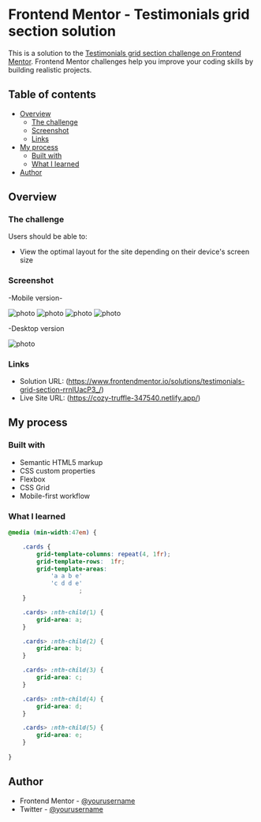 # Frontend Mentor - Testimonials grid section solution

This is a solution to the [Testimonials grid section challenge on Frontend Mentor](https://www.frontendmentor.io/challenges/testimonials-grid-section-Nnw6J7Un7). Frontend Mentor challenges help you improve your coding skills by building realistic projects. 

## Table of contents

- [Overview](#overview)
  - [The challenge](#the-challenge)
  - [Screenshot](#screenshot)
  - [Links](#links)
- [My process](#my-process)
  - [Built with](#built-with)
  - [What I learned](#what-i-learned)
- [Author](#author)

## Overview

### The challenge

Users should be able to:

- View the optimal layout for the site depending on their device's screen size

### Screenshot

-Mobile version-

![photo](./design/mobile-design.jpg)
![photo](./design/mobile-design1.jpg)
![photo](./design/mobile-design2.jpg)
![photo](./design/mobile-design3.jpg)

 -Desktop version

![photo](./design/desktop-design.jpg)

### Links

- Solution URL: (https://www.frontendmentor.io/solutions/testimonials-grid-section-rrnlUacP3_/)
- Live Site URL: (https://cozy-truffle-347540.netlify.app/)

## My process

### Built with

- Semantic HTML5 markup
- CSS custom properties
- Flexbox
- CSS Grid
- Mobile-first workflow

### What I learned

```css
@media (min-width:47em) {

    .cards {
        grid-template-columns: repeat(4, 1fr);
        grid-template-rows:  1fr;
        grid-template-areas: 
            'a a b e'
            'c d d e'
                    ;
    }

    .cards> :nth-child(1) {
        grid-area: a;
    }

    .cards> :nth-child(2) {
        grid-area: b;
    }

    .cards> :nth-child(3) {
        grid-area: c;
    }

    .cards> :nth-child(4) {
        grid-area: d;
    }

    .cards> :nth-child(5) {
        grid-area: e;
    }
   
}
```

## Author

- Frontend Mentor - [@yourusername](https://www.frontendmentor.io/profile/yourusername)
- Twitter - [@yourusername](https://www.twitter.com/yourusername)

